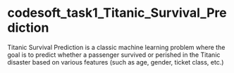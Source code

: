 # codesoft_task1_Titanic_Survival_Prediction
 Titanic Survival Prediction is a classic machine learning problem where the goal is to predict whether a passenger survived or perished in the Titanic disaster based on various features (such as age, gender, ticket class, etc.)
